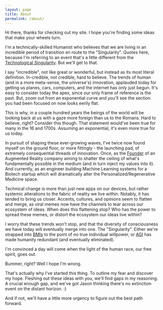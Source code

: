 ```yaml
---
layout: page
title: About
permalink: /about/
---
```


Hi there, thanks for checking out my site. I hope you're finding some ideas that make your wheels turn.

I'm a technically-skilled Humanist who believes that we are living in an incredible period of transition en route to the "Singularity". Quotes here, because I'm referring to an event that's a little different from the [Technological Singularity](https://en.wikipedia.org/wiki/Technological_singularity). But we'll get to that.

I say "incredible", not like great or wonderful, but instead as its most literal definition. In-credible, not credible, hard to believe. The trends of human (and in a more meta-sense, the universe's) innovation, applauded today for getting us planes, cars, computers, and the internet has only just begun. It's easy to consider today the apex, since our only frame of reference is the past. But, zoom out from an exponential curve and you'll see the section you had been focused on now looks eerily flat.

This is why, in a couple hundred years the beings of the world will be looking back at us with a gaze more foreign than us to the Romans. Hard to believe, right? Consider this though. That statement would've been true for many in the 16 and 1700s. Assuming an exponential, it's even more true for us today.

In pursuit of shaping these ever-growing waves, I've twice now found myself on the ground floor, or more fittingly - the launching pad, of extremely consequential threads of innovation. Once, as the [Founder](https://powaqqatsi.github.io/thoughts/2021/06/01/The-End-Of-Marae.html) of an Augmented Reality company aiming to shatter the ceiling of what's fundamentally possible in the medium (and in turn inject my values into it). And currently, as an engineer building Machine Learning systems for a Biotech startup which will dramatically alter the Personalized/Regenerative Medicine space.

Technical change is more than just new apps on our devices, but rather systemic alterations to the fabric of reality we live within. Notably, it has tended to bring us closer. Accents, cultures, and opinions seem to flatten and merge, as viral memes now have the channels to tear across our ecosystem of ideas. When does this flattening stop? Who has the power to spread these memes, or distort the ecosystem our ideas live within?

I worry that these trends won't stop, and that the diversity of consciousness we have today will eventually merge into one. The "Singularity". Either we're strapped into [BMIs](https://youtu.be/2rXrGH52aoM) to the point of no true individual willpower, or [AGI](https://en.wikipedia.org/wiki/Artificial_general_intelligence) has made humanity redundant (and eventually eliminated).

I'm convinced a day will come when the light of the human race, our free spirit, goes out.

Bummer, right? Well I hope I'm wrong.

That's actually why I've started this thing. To outline my fear and discover my hope. Fleshing out these ideas with you, we'll find gaps in my reasoning. A crucial enough gap, and we've got Jason thinking there's no extinction event on the distant horizon. :)

And if not, we'll have a little more urgency to figure out the best path forward.
